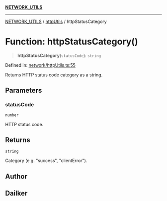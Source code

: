 [**NETWORK_UTILS**](../../README.md)

***

[NETWORK_UTILS](../../README.md) / [httpUtils](../README.md) / httpStatusCategory

# Function: httpStatusCategory()

> **httpStatusCategory**(`statusCode`): `string`

Defined in: [network/httpUtils.ts:55](https://github.com/dailker/everyutil/blob/26e2bb73429918cf0d08899e9efd90b82a42c92e/src/network/httpUtils.ts#L55)

Returns HTTP status code category as a string.

## Parameters

### statusCode

`number`

HTTP status code.

## Returns

`string`

Category (e.g. "success", "clientError").

## Author

## Dailker
